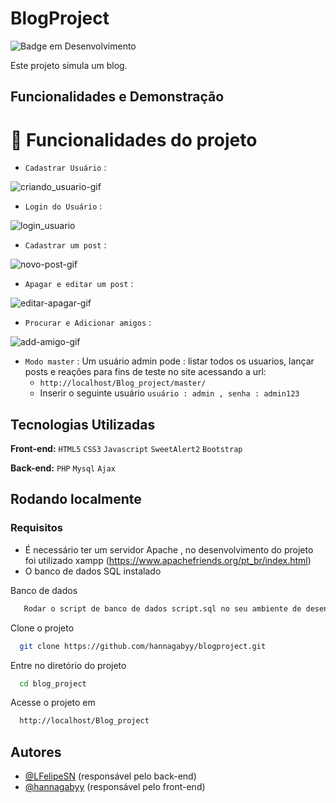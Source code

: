 
# BlogProject
![Badge em Desenvolvimento](http://img.shields.io/static/v1?label=STATUS&message=%20CONCLUIDO&color=GREEN&style=for-the-badge)

Este projeto simula um blog.

## Funcionalidades e Demonstração
# 🔨 Funcionalidades do projeto
- `Cadastrar Usuário` : 

![criando_usuario-gif](https://github.com/hannagabyy/blogproject/assets/48922227/6f0b92b9-2a84-4748-a7eb-cd1d8579733c)

- `Login do Usuário` :
  
![login_usuario](https://github.com/hannagabyy/blogproject/assets/48922227/4ca3603e-fb44-4282-b1d2-0bc6d16aa2c9)

- `Cadastrar um post` :
  
![novo-post-gif](https://github.com/hannagabyy/blogproject/assets/48922227/7d961b58-bc46-49e1-a5ce-205ec27b843f)


- `Apagar e editar um post` : 

![editar-apagar-gif](https://github.com/hannagabyy/blogproject/assets/48922227/99756f4d-4011-4fa3-838c-3a2f8829ea32)


- `Procurar e Adicionar amigos` : 

![add-amigo-gif](https://github.com/hannagabyy/blogproject/assets/48922227/3be46ae9-f920-4707-b1dd-f7777d92da7a)


- `Modo master` : Um usuário admin pode : listar todos os usuarios, lançar posts e reações para fins de teste no site  acessando a url:
    - `http://localhost/Blog_project/master/`
    - Inserir o seguinte usuário  `usuário : admin , senha : admin123`

## Tecnologias Utilizadas
**Front-end:** ``HTML5`` ``CSS3``  ``Javascript`` ``SweetAlert2`` ``Bootstrap``

**Back-end:** ``PHP`` ``Mysql`` ``Ajax``


## Rodando localmente
### Requisitos
- É necessário ter um servidor Apache , no desenvolvimento do projeto foi utilizado xampp (https://www.apachefriends.org/pt_br/index.html)
- O banco de dados SQL instalado

Banco de dados

```bash
   Rodar o script de banco de dados script.sql no seu ambiente de desenvolvimento SQL
```
Clone o projeto

```bash
  git clone https://github.com/hannagabyy/blogproject.git
```

Entre no diretório do projeto

```bash
  cd blog_project
```

Acesse o projeto em

```bash
  http://localhost/Blog_project
```

## Autores
- [@LFelipeSN](https://www.github.com/LFelipeSN) (responsável pelo back-end)
- [@hannagabyy](https://www.github.com/hannagabyy) (responsável pelo front-end)
